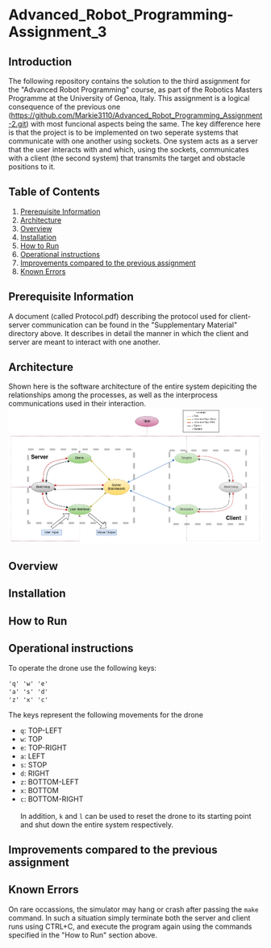 Advanced_Robot_Programming-Assignment_3
================================

Introduction
----------------------
The following repository contains the solution to the third assignment for the "Advanced Robot Programming" course, as part of the Robotics Masters Programme at the University of Genoa, Italy. This assignment is a logical consequence of the previous one (https://github.com/Markie3110/Advanced_Robot_Programming_Assignment-2.git) with most funcional aspects being the same. The key difference here is that the project is to be implemented on two seperate systems that communicate with one another using sockets. One system acts as a server that the user interacts with and which, using the sockets, communicates with a client (the second system) that transmits the target and obstacle positions to it.


Table of Contents
----------------------
1. [Prerequisite Information]()
2. [Architecture]()
3. [Overview]()
4. [Installation]()
5. [How to Run]()
6. [Operational instructions]()
7. [Improvements compared to the previous assignment]()
8. [Known Errors]()


Prerequisite Information
----------------------
A document (called Protocol.pdf) describing the protocol used for client-server communication can be found in the "Supplementary Material" directory above. It describes in detail the manner in which the client and server are meant to interact with one another.


Architecture
----------------------
Shown here is the software architecture of the entire system depiciting the relationships among the processes, as well as the interprocess communications used in their interaction.
![Architecture](https://github.com/Markie3110/Advanced_Robot_Programming_Assignment-3/blob/main/Media/Architecture.png)


Overview
----------------------


Installation
----------------------


How to Run
----------------------


Operational instructions
----------------------
To operate the drone use the following keys:
```
'q' 'w' 'e'
'a' 's' 'd'
'z' 'x' 'c'
```
The keys represent the following movements for the drone
* `q`: TOP-LEFT
* `w`: TOP
* `e`: TOP-RIGHT
* `a`: LEFT
* `s`: STOP
* `d`: RIGHT
* `z`: BOTTOM-LEFT
* `x`: BOTTOM
* `c`: BOTTOM-RIGHT
<br><br>In addition, `k` and `l` can be used to reset the drone to its starting point and shut down the entire system respectively.


Improvements compared to the previous assignment
----------------------


Known Errors
----------------------
On rare occassions, the simulator may hang or crash after passing the `make` command. In such a situation simply terminate both the server and client runs using CTRL+C, and execute the program again using the commands specified in the "How to Run" section above.
